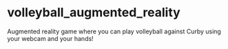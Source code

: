 # volleyball_augmented_reality
Augmented reality game where you can play volleyball against Curby using your webcam and your hands!


